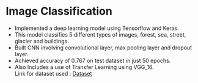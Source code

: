 # Image Classification
- Implemented a deep learning model using Tensorflow and Keras.                                                              
- This model classifies 5 different types of images, forest, sea, street, glacier and buildings.
- Built CNN involving convolutional layer, max pooling layer and dropout layer.
- Achieved accuracy of 0.767 on test dataset in just 50 epochs.
- Also Includes a use of Transfer Learning using VGG_16.<br/>
Link for dataset used : [Dataset](https://drive.google.com/uc?id=1Qc66kVqetwJIK7cKXnXxbPJy6gnpRSRI)
